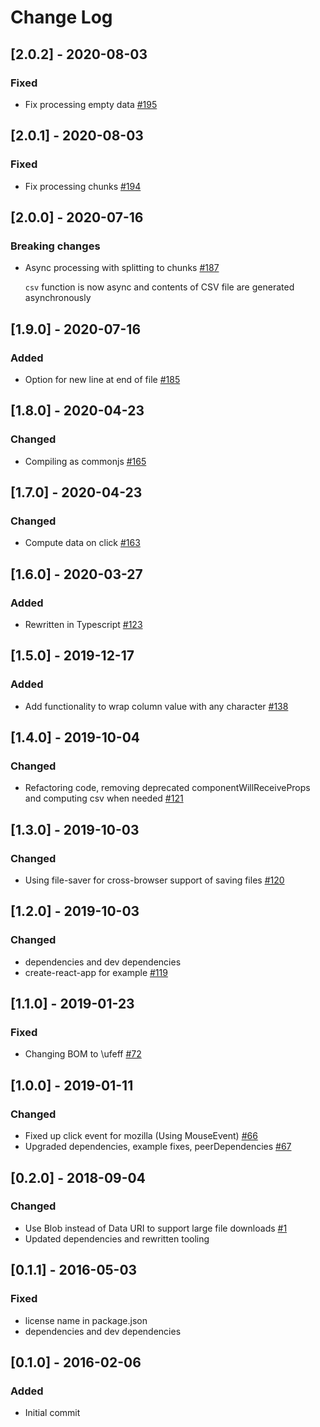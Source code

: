 # Change Log

## [2.0.2] - 2020-08-03

### Fixed

- Fix processing empty data [#195](https://github.com/dolezel/react-csv-downloader/pull/195)

## [2.0.1] - 2020-08-03

### Fixed

- Fix processing chunks [#194](https://github.com/dolezel/react-csv-downloader/pull/194)

## [2.0.0] - 2020-07-16

### Breaking changes

- Async processing with splitting to chunks [#187](https://github.com/dolezel/react-csv-downloader/pull/187)

  `csv` function is now async and contents of CSV file are generated asynchronously

## [1.9.0] - 2020-07-16

### Added

- Option for new line at end of file [#185](https://github.com/dolezel/react-csv-downloader/pull/185)

## [1.8.0] - 2020-04-23

### Changed

- Compiling as commonjs [#165](https://github.com/dolezel/react-csv-downloader/pull/165)

## [1.7.0] - 2020-04-23

### Changed

- Compute data on click [#163](https://github.com/dolezel/react-csv-downloader/pull/163)

## [1.6.0] - 2020-03-27

### Added

- Rewritten in Typescript [#123](https://github.com/dolezel/react-csv-downloader/pull/123)

## [1.5.0] - 2019-12-17

### Added

- Add functionality to wrap column value with any character [#138](https://github.com/dolezel/react-csv-downloader/pull/138)

## [1.4.0] - 2019-10-04

### Changed

- Refactoring code, removing deprecated componentWillReceiveProps and computing csv when needed [#121](https://github.com/dolezel/react-csv-downloader/pull/121)

## [1.3.0] - 2019-10-03

### Changed

- Using file-saver for cross-browser support of saving files [#120](https://github.com/dolezel/react-csv-downloader/pull/120)

## [1.2.0] - 2019-10-03

### Changed

- dependencies and dev dependencies
- create-react-app for example [#119](https://github.com/dolezel/react-csv-downloader/pull/119)

## [1.1.0] - 2019-01-23

### Fixed

- Changing BOM to \ufeff [#72](https://github.com/dolezel/react-csv-downloader/pull/72)

## [1.0.0] - 2019-01-11

### Changed

- Fixed up click event for mozilla (Using MouseEvent) [#66](https://github.com/dolezel/react-csv-downloader/pull/66)
- Upgraded dependencies, example fixes, peerDependencies [#67](https://github.com/dolezel/react-csv-downloader/pull/67)

## [0.2.0] - 2018-09-04

### Changed

- Use Blob instead of Data URI to support large file downloads [#1](https://github.com/dolezel/react-csv-downloader/pull/1)
- Updated dependencies and rewritten tooling

## [0.1.1] - 2016-05-03

### Fixed

- license name in package.json
- dependencies and dev dependencies

## [0.1.0] - 2016-02-06

### Added

- Initial commit
